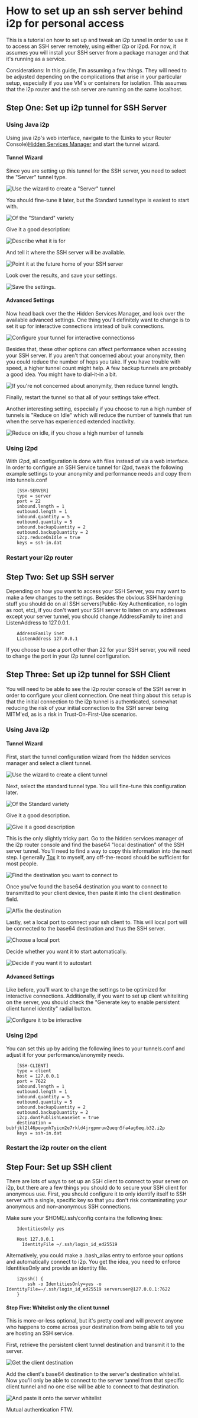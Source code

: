How to set up an ssh server behind i2p for personal access
==========================================================

This is a tutorial on how to set up and tweak an i2p tunnel in order to use it
to access an SSH server remotely, using either i2p or i2pd. For now, it assumes
you will install your SSH server from a package manager and that it's running
as a service.

Considerations: In this guide, I'm assuming a few things. They will need to be
adjusted depending on the complications that arise in your particular setup,
especially if you use VM's or containers for isolation. This assumes that the
i2p router and the ssh server are running on the same localhost.

Step One: Set up i2p tunnel for SSH Server
------------------------------------------

### Using Java i2p

Using java i2p's web interface, navigate to the (Links to your Router Console)[Hidden Services Manager](http://127.0.0.1:7657/i2ptunnelmgr)
and start the tunnel wizard.

#### Tunnel Wizard

Since you are setting up this tunnel for the SSH server, you need to select the
"Server" tunnel type.

![Use the wizard to create a "Server" tunnel](server.png)

You should fine-tune it later, but the Standard tunnel type is easiest to start
with.

![Of the "Standard" variety](standard.png)

Give it a good description:

![Describe what it is for](describe.png)

And tell it where the SSH server will be available.

![Point it at the future home of your SSH server](hostport.png)

Look over the results, and save your settings.

![Save the settings.](approve.png)

#### Advanced Settings

Now head back over the the Hidden Services Manager, and look over the available
advanced settings. One thing you'll definitely want to change is to set it up
for interactive connections intstead of bulk connections.

![Configure your tunnel for interactive connectionss](interactive.png)

Besides that, these other options can affect performance when accessing your SSH
server. If you aren't that concerned about your anonymity, then you could reduce
the number of hops you take. If you have trouble with speed, a higher tunnel
count might help. A few backup tunnels are probably a good idea. You might have
to dial-it-in a bit.

![If you're not concerned about anonymity, then reduce tunnel length.](anonlevel.png)

Finally, restart the tunnel so that all of your settings take effect.

Another interesting setting, especially if you choose to run a high number of
tunnels is "Reduce on Idle" which will reduce the number of tunnels that run
when the serve has experienced extended inactivity.

![Reduce on idle, if you chose a high number of tunnels](idlereduce.png)

### Using i2pd

With i2pd, all configuration is done with files instead of via a web interface.
In order to configure an SSH Service tunnel for i2pd, tweak the following
example settings to your anonymity and performance needs and copy them into
tunnels.conf

        [SSH-SERVER]
        type = server
        port = 22
        inbound.length = 1
        outbound.length = 1
        inbound.quantity = 5
        outbound.quantity = 5
        inbound.backupQuantity = 2
        outbound.backupQuantity = 2
        i2cp.reduceOnIdle = true
        keys = ssh-in.dat

### Restart your i2p router

Step Two: Set up SSH server
---------------------------

Depending on how you want to access your SSH Server, you may want to make a few
changes to the settings. Besides the obvious SSH hardening stuff you should do
on all SSH servers(Public-Key Authentication, no login as root, etc), if you
don't want your SSH server to listen on any addresses except your server tunnel,
you should change AddressFamily to inet and ListenAddress to 127.0.0.1.

        AddressFamily inet
        ListenAddress 127.0.0.1

If you choose to use a port other than 22 for your SSH server, you will need to
change the port in your i2p tunnel configuration.

Step Three: Set up i2p tunnel for SSH Client
--------------------------------------------

You will need to be able to see the i2p router console of the SSH server in
order to configure your client connection. One neat thing about this setup is
that the initial connection to the i2p tunnel is authenticated, somewhat
reducing the risk of your initial connection to the SSH server being MITM'ed,
as is a risk in Trust-On-First-Use scenarios.

### Using Java i2p

#### Tunnel Wizard

First, start the tunnel configuration wizard from the hidden services manager
and select a client tunnel.

![Use the wizard to create a client tunnel](client.png)

Next, select the standard tunnel type. You will fine-tune this configuration
later.

![Of the Standard variety](clientstandard.png)

Give it a good description.

![Give it a good description](clientdescribe.png)

This is the only slightly tricky part. Go to the hidden services manager of the
i2p router console and find the base64 "local destination" of the SSH server
tunnel. You'll need to find a way to copy this information into the next step.
I generally [Tox](https://tox.chat) it to myself, any off-the-record
should be sufficient for most people.

![Find the destination you want to connect to](finddestination.png)

Once you've found the base64 destination you want to connect to transmitted to
your client device, then paste it into the client destination field.

![Affix the destination](fixdestination.png)

Lastly, set a local port to connect your ssh client to. This will local port
will be connected to the base64 destination and thus the SSH server.

![Choose a local port](clientport.png)

Decide whether you want it to start automatically.

![Decide if you want it to autostart](clientautostart.png)

#### Advanced Settings

Like before, you'll want to change the settings to be optimized for interactive
connections. Additionally, if you want to set up client whiteliting on the
server, you should check the "Generate key to enable persistent client tunnel
identity" radial button.

![Configure it to be interactive](clientinteractive.png)

### Using i2pd

You can set this up by adding the following lines to your tunnels.conf and
adjust it for your performance/anonymity needs.

        [SSH-CLIENT]
        type = client
        host = 127.0.0.1
        port = 7622
        inbound.length = 1
        outbound.length = 1
        inbound.quantity = 5
        outbound.quantity = 5
        inbound.backupQuantity = 2
        outbound.backupQuantity = 2
        i2cp.dontPublishLeaseSet = true
        destination = bubfjkl2l46pevgnh7yicm2e7rkld4jrgpmruw2ueqn5fa4ag6eq.b32.i2p
        keys = ssh-in.dat

### Restart the i2p router on the client

Step Four: Set up SSH client
----------------------------

There are lots of ways to set up an SSH client to connect to your server on i2p,
but there are a few things you should do to secure your SSH client for anonymous
use. First, you should configure it to only identify itself to SSH server with
a single, specific key so that you don't risk contaminating your anonymous and
non-anonymous SSH connections.

Make sure your $HOME/.ssh/config contains the following lines:

        IdentitiesOnly yes

        Host 127.0.0.1
          IdentityFile ~/.ssh/login_id_ed25519

Alternatively, you could make a .bash\_alias entry to enforce your options and
automatically connect to i2p. You get the idea, you need to enforce
IdentitiesOnly and provide an identity file.

        i2pssh() {
            ssh -o IdentitiesOnly=yes -o IdentityFile=~/.ssh/login_id_ed25519 serveruser@127.0.0.1:7622
        }

#### Step Five: Whitelist only the client tunnel

This is more-or-less optional, but it's pretty cool and will prevent anyone who
happens to come across your destination from being able to tell you are hosting
an SSH service.

First, retrieve the persistent client tunnel destination and transmit it to the
server.

![Get the client destination](whitelistclient.png)

Add the client's base64 destination to the server's destination whitelist. Now
you'll only be able to connect to the server tunnel from that specific client
tunnel and no one else will be able to connect to that destination.

![And paste it onto the server whitelist](whitelistserver.png)

Mutual authentication FTW.
